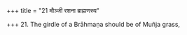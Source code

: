 +++
title = "21 मौञ्जी रशना ब्राह्मणस्य"

+++
21. The girdle of a Brāhmaṇa should be of Muñja grass,
